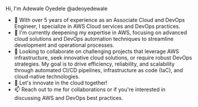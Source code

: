 Hi, I'm Adewale Oyedele @adeoyedewale
- 👀 With over 5 years of experience as an Associate Cloud and DevOps Engineer, I specialize in AWS Cloud services and DevOps practices.
- 🌱 I'm currently deepening my expertise in AWS, focusing on advanced cloud solutions and DevOps automation techniques to streamline development and operational processes.
- 💞️ Looking to collaborate on challenging projects that leverage AWS infrastructure, seek innovative cloud solutions, or require robust DevOps strategies. My goal is to drive efficiency, reliability, and scalability through automated CI/CD pipelines, infrastructure as code (IaC), and cloud-native technologies.
- 🔗 Let's innovate in the cloud together!
- 📫 Reach out to me for collaborations or if you're interested in discussing AWS and DevOps best practices.

<!---
adeoyedewale/adeoyedewale is a ✨ special ✨ repository because its `README.md` (this file) appears on your GitHub profile.
You can click the Preview link to take a look at your changes.
--->
